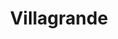 ---
title: Villagrande
nombre_comunidad: Villagrande
municipio: El Bagre
departamento: Antioquia
descripcion: >-
  Se encuentra ubicada en zona rural dispersa, cuenta con vías terrestre en
  condiciones regulares, algunas veces se convierten en zonas de difícil acceso
  por condiciones climáticas o por situaciones de orden público. 
num_personas: 80
num_familias: 30
min_distancia_casco_urbano: 90
km_distancia_casco_urbano: 60
vias_acceso: >-
  Se encuentra 1 hora del casco urbano. Es vía destapada con algunos tramos de
  mayor dificultad de acceso y en temporadas de lluvia podría afectarse la
  movilidad. Se debe cruzar una quebrada.
infraestructura_comunitaria:
  - >-
    * Institución educativa de preescolar a 5to grado. 

    * Quiosco comunitario  (Construido en el marco del cumplimiento de una
    medida de satisfacción
  - |2-
     en el marco de reparación colectiva).
    * Cancha de fútbol.
notas_infraestructura_comunitaria: null
liderazgo_comunidad:
  - Es un consejo comunitario reconocido
  - |2-
     lo que ha llevado a crear unos vínculos muy cercanos. Comparten un territorio y tienen actividades que los integran como comunidad. Cuentan con espacios colectivos para los encuentros.
    Las actividades principales de los pobladores se relacionan con la minería
  - ' el moto taxismo y el “rebusque “ dejando de lado un poco la agricultura.'
inclusion_diversidad_genero: >-
  Consejo comunitario que está organizado y legalmente constituido se reconoce
  como comunidad afrodescendiente. Las mujeres participaron en un proceso de
  fortalecimiento en el marco de la estrategia  de la gobernación de Antioquia
  SIEMBRA,  para fortalecer sus proceso de liderazgo y organización, lo que
  permitió ser un referente en el territorio.
comentarios_conectividad: >-
  No cuenta con internet, ni señal de celular, solo algunas antenas privadas y
  venden datos
punto_SOLE: Caseta Comunal
comentarios_punto_SOLE:
  - >-
    https://padlet.com/comunidadvillagrande/clon-de-sole-comunidad-villa-grande-kt9zgi9mr8z55hdl
ppales_actividades_economicas_vocacion_productiva:
  - '* Zona de reserva protegida'
  - ' declarada por ley segunda de 1959. Cuenta con 665 ha de tierra'
  - ' 15 mujeres trabajan colectivamente en una huerta agrícola donde tienen establecido 0'
  - 5 ha de ají cubano
  - ' 0'
  - 5 ha de plátano hartón
  - |2-
     el cual se encuentra en producción.
    * Piscicultura 
    * Mineria
    * Mototaxi
    * Rebusque
comentarios_ppales_actividades_economicas_vocacion_productiva: null
comunidad_sostenible_uso_suelo: null
org_con_proyeccion: []
servicios_publicos_comunidades_focalizadas: []
comunidades_focalizadas_educacion_infraestructura_educativa:
  - >-
    * Institución educativa de preescolar a 5to grado. Los jóvenes estudian
    bachillerato en la Institución educativa de la vereda La Bonga. 
comunidades_focalizadas_practicas_organizativas: []
conectividad_minima: Malo
iniciativas_priorizadas:
  - 'Grupo de mujeres emprendedoras de Villa Grande: Piscicultura y Ají blanco '
org_focalizada: []
riesgo: null
otros_programas_USAID: []
alianzas_colaboradores:
  - '"* UARIV: Reparación colectiva'
  - ' estrategia Entrelazando. '
posibilidad_iniciativas_conjuntas_aliados_2: []
actividades_ocio:
  - >-
    Acciones colectivas que realiza la comunidad mensualmente enfocados en el
    bienestar comunitario. 

    Reuniones periódicas que realiza el consejo comunitario 

    Encuentros religiosos 
  - ' deportivos y culturales. '
medios_comunicacion_narrativas_locales:
  - Medio Municipal http://www.elbagre.com.co/
num_visitas_realizadas: null
num_diagnosticos_rurales_participativos_realizados: null
infraestructura_salud_atencion_psicosocial:
  - >-
    La comunidad Villagrande los habitantes tienen poco acceso a servicios de
    salud
  - |2-
     por  falta recurso económico para el desplazamiento y la distancia al casco urbano.
    Participan de la brigada de salud mental que hace la Cruz Roja Colombiana
  - ' 1 o 2 veces por año siendo una oportunidad de acceder a los servicios de odontología'
  - ' medicina general'
  - ' crecimiento y desarrollo'
  - >2-
     citología.
    Participación en el proceso de rehabilitación psicosocial (Estrategia
    Entrelazando)
  - ' liderada por la unidad de víctimas en el marco del proceso de reparación colectiva de sujetos étnicos.'
notas_infraestructura_salud_atencion_psicosocial: null
num_visitas_predio: null
url: /comunidad-focalizada/villagrande
layout: single
download_file: /reportes/villagrande.pdf

---
